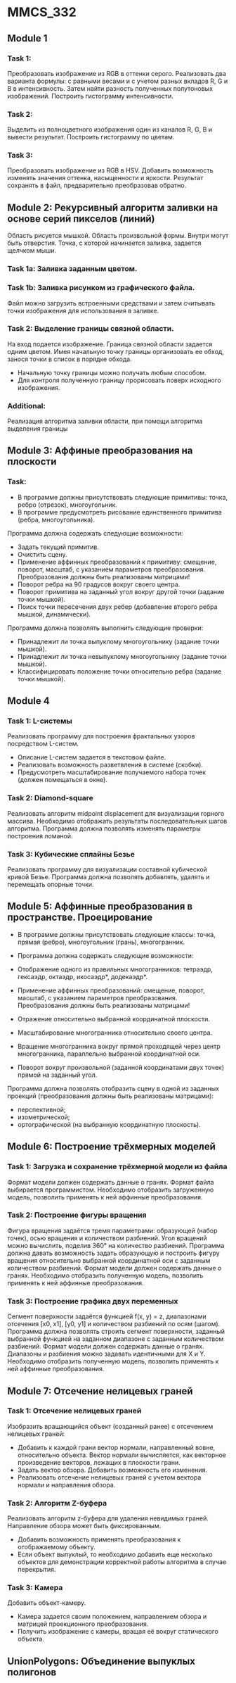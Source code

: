 ﻿# MMCS_332

## Module 1

### Task 1:
Преобразовать изображение из RGB в оттенки серого. Реализовать два варианта формулы: с равными  весами и с учетом разных вкладов R, G и B в интенсивность. Затем найти разность полученных полутоновых изображений. Построить гистограмму интенсивности.

### Task 2: 
Выделить из полноцветного изображения один из каналов R, G, B  и вывести результат. Построить гистограмму по цветам.

### Task 3: 
Преобразовать изображение из RGB в HSV. Добавить возможность изменять значения оттенка, насыщенности и яркости. Результат сохранять в файл, предварительно преобразовав обратно.

## Module 2: Рекурсивный алгоритм заливки на основе серий пикселов (линий)

Область рисуется мышкой. Область произвольной формы. Внутри могут быть отверстия. Точка, с которой начинается заливка, задается щелчком мыши.

### Task 1a: Заливка заданным цветом.

### Task 1b: Заливка рисунком из графического файла. 
Файл можно загрузить встроенными средствами и затем считывать точки изображения для использования в заливке.

### Task 2: Выделение границы связной области.
На вход подается изображение. Граница связной области задается одним цветом. Имея начальную точку границы организовать ее обход, занося точки в список в порядке обхода.
- Начальную точку границы можно получать любым способом.
- Для контроля полученную границу прорисовать поверх исходного изображения.

### Additional:
Реализация алгоритма заливки области, при помощи алгоритма выделения границы

## Module 3: Аффиные преобразования на плоскости

### Task:
- В программе должны присутствовать следующие примитивы: точка, ребро (отрезок), многоугольник.
- В программе предусмотреть рисование единственного примитива (ребра, многоугольника).

Программа должна содержать следующие возможности:
- Задать текущий примитив.
- Очистить сцену.
- Применение аффинных преобразований к примитиву: смещение, поворот, масштаб, с указанием параметров преобразования. Преобразования должны быть реализованы матрицами!
- Поворот ребра на 90 градусов вокруг своего центра.
- Поворот примитива на заданный угол вокруг другой точки (задание точки мышкой).
- Поиск точки пересечения двух ребер (добавление второго ребра мышкой, динамически).

Программа должна позволять выполнить следующие проверки:
- Принадлежит ли точка выпуклому многоугольнику (задание точки мышкой).
- Принадлежит ли точка невыпуклому многоугольнику (задание точки мышкой).
- Классифицировать положение точки относительно ребра (задание точки мышкой).

## Module 4

### Task 1: L-системы
Реализовать программу для построения фрактальных узоров посредством L-систем.
- Описание L-систем задается в текстовом файле.
- Реализовать возможность разветвления в системе (скобки).
- Предусмотреть масштабирование получаемого набора точек (должен помещаться в окне).

### Task 2: Diamond-square
Реализовать алгоритм midpoint displacement для визуализации горного массива.
Необходимо отображать результаты последовательных шагов алгоритма. Программа должна позволять изменять параметры построения ломаной.

### Task 3: Кубические сплайны Безье
Реализовать программу для визуализации составной кубической кривой Безье. 
Программа должна позволять добавлять, удалять  и перемещать опорные точки.

## Module 5: Аффинные преобразования в пространстве. Проецирование

- В программе должны присутствовать следующие классы: точка, прямая (ребро), многоугольник (грань), многогранник.

- Программа должна содержать следующие возможности:
- Отображение одного из правильных многогранников: тетраэдр, гексаэдр, октаэдр, икосаэдр*, додекаэдр*.
- Применение аффинных преобразований: смещение, поворот, масштаб, с указанием параметров преобразования. Преобразования должны быть реализованы матрицами!
- Отражение относительно выбранной координатной плоскости.
- Масштабирование многогранника относительно своего центра.
- Вращение многогранника вокруг прямой проходящей через центр многогранника, параллельно выбранной координатной оси.
- Поворот вокруг произвольной (заданной координатами двух точек) прямой на заданный угол.

Программа должна позволять отобразить сцену в одной из заданных проекций (преобразования должны быть реализованы матрицами):
- перспективной;
- изометрической;
- ортографической (на выбранную координатную плоскость).
	
## Module 6: Построение трёхмерных моделей

### Task 1: Загрузка и сохранение трёхмерной модели из файла
Формат модели должен содержать данные о гранях. Формат файла выбирается программистом.
Необходимо отобразить загруженную модель, позволить применять к ней аффинные преобразования. 

### Task 2: Построение фигуры вращения
Фигура вращения задаётся тремя параметрами: образующей (набор точек), осью вращения и количеством разбиений. Угол вращений можно вычислить, поделив 360° на количество разбиений.
Программа должна давать возможность задать образующую и построить фигуру вращения относительно выбранной координатной оси с заданным количеством разбиений. Формат модели должен содержать данные о гранях.
Необходимо отобразить полученную модель, позволить применять к ней аффинные преобразования.

### Task 3: Построение графика двух переменных
Сегмент поверхности задаётся функцией f(x, y) = z, диапазонами отсечения [x0, x1], [y0, y1] и количеством разбиений по осям (шагом).
Программа должна позволять строить сегмент поверхности, заданный выбранной функцией на заданном диапазоне с заданным количеством разбиений. Формат модели должен содержать данные о гранях. Диапазоны и разбиения можно задавать идентичными для X и Y.
Необходимо отобразить полученную модель, позволить применять к ней аффинные преобразования.

## Module 7: Отсечение нелицевых граней

### Task 1: Отсечение нелицевых граней
Изобразить вращающийся объект (созданный ранее) с отсечением нелицевых граней:
- Добавить к каждой грани вектор нормали, направленный вовне, относительно объекта. Вектор нормали вычисляется, как векторное произведение векторов, лежащих в плоскости грани.
- Задать вектор обзора. Добавить возможность его изменения.
- Реализовать отсечение нелицевых граней с учетом вектора нормали и направления обзора. 

### Task 2: Алгоритм Z-буфера
Реализовать алгоритм z-буфера для удаления невидимых граней. Направление обзора может быть фиксированным.
- Добавить возможность применять преобразования к отображаемому объекту.
- Если объект выпуклый, то необходимо добавить еще несколько объектов для демонстрации корректной работы алгоритма в случае перекрытия.

### Task 3: Камера
Добавить объект-камеру. 
- Камера задается своим положением, направлением обзора и матрицей проекционного преобразования. 
- Получить изображение с камеры, вращая её вокруг статического объекта. 

## UnionPolygons: Объединение выпуклых полигонов